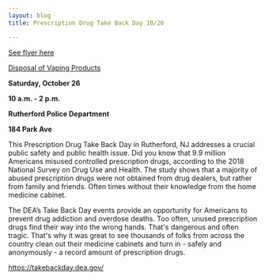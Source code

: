 ```yaml
---
layout: blog
title: Prescription Drug Take Back Day 10/26

---
```


[See flyer here](https://storage.googleapis.com/static.rutherford-nj.com/police/police%20blog%20posts/DEA_TakeBack2019_Poster_8.5x11_Eng_1.pdf)

[Disposal of Vaping Products](https://storage.googleapis.com/static.rutherford-nj.com/police/police%20blog%20posts/Vaping%20Disposal-Final.pdf)

**Saturday, October 26**

**10 a.m. - 2 p.m.** 

**Rutherford Police Department**

**184 Park Ave**

This Prescription Drug Take Back Day in Rutherford, NJ addresses a crucial public safety and public health issue. Did you know that 9.9 million Americans misused controlled prescription drugs, according to the 2018 National Survey on Drug Use and Health. The study shows that a majority of abused prescription drugs were not obtained from drug dealers, but rather from family and friends. Often times without their knowledge from the home medicine cabinet.

The DEA’s Take Back Day events provide an opportunity for Americans to prevent drug addiction and overdose deaths. Too often, unused prescription drugs find their way into the wrong hands. That's dangerous and often tragic. That's why it was great to see thousands of folks from across the country clean out their medicine cabinets and turn in - safely and anonymously - a record amount of prescription drugs.

https://takebackday.dea.gov/
